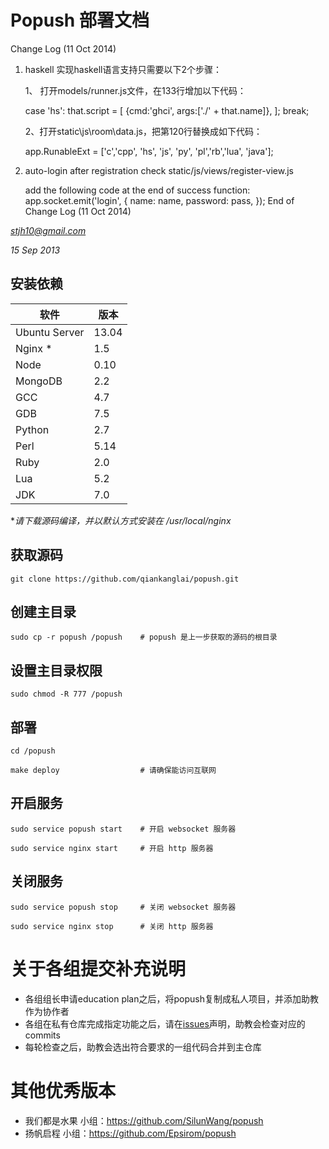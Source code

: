 Popush 部署文档
==============

Change Log (11 Oct 2014)
1. haskell
实现haskell语言支持只需要以下2个步骤：

	1、 打开models/runner.js文件，在133行增加以下代码：
	
	case 'hs':
	that.script = [
	{cmd:'ghci', args:['./' + that.name]},
	];
	break;
	
	2、打开static\js\room\data.js，把第120行替换成如下代码：
	
	app.RunableExt = ['c','cpp', 'hs', 'js', 'py', 'pl','rb','lua', 'java'];

2. auto-login after registration
	check static/js/views/register-view.js
	
	add the following code at the end of success function:
	app.socket.emit('login', {
                        name: name,
                        password: pass,
                    });
End of Change Log (11 Oct 2014)
	
*stjh10@gmail.com*

*15 Sep 2013*

## 安装依赖

软件 | 版本 |
------------- | ----- |
Ubuntu Server | 13.04 |
Nginx *       | 1.5   |
Node          | 0.10  |
MongoDB       | 2.2   |
GCC           | 4.7   |
GDB           | 7.5   |
Python        | 2.7   |
Perl          | 5.14  |
Ruby          | 2.0   |
Lua           | 5.2   |
JDK           | 7.0   |

**请下载源码编译，并以默认方式安装在 /usr/local/nginx*

## 获取源码

	git clone https://github.com/qiankanglai/popush.git

## 创建主目录

	sudo cp -r popush /popush    # popush 是上一步获取的源码的根目录
	
## 设置主目录权限
	
	sudo chmod -R 777 /popush

## 部署

	cd /popush
	
	make deploy                  # 请确保能访问互联网

## 开启服务
	
	sudo service popush start    # 开启 websocket 服务器
	
	sudo service nginx start     # 开启 http 服务器

## 关闭服务
	
	sudo service popush stop     # 关闭 websocket 服务器
	
	sudo service nginx stop      # 关闭 http 服务器
	
# 关于各组提交补充说明

* 各组组长申请education plan之后，将popush复制成私人项目，并添加助教作为协作者
* 各组在私有仓库完成指定功能之后，请在[issues](https://github.com/qiankanglai/popush/issues)声明，助教会检查对应的commits
* 每轮检查之后，助教会选出符合要求的一组代码合并到主仓库

# 其他优秀版本
* 我们都是水果 小组：https://github.com/SilunWang/popush
* 扬帆启程 小组：https://github.com/Epsirom/popush
